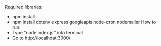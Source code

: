 Required libraries:
- npm install
- npm install dotenv express googleapis node-cron nodemailer
How to run:
- Type "node index.js" into terminal
- Go to http://localhost:3000/